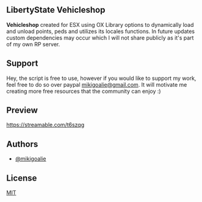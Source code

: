 
## LibertyState Vehicleshop
 
**Vehicleshop** created for ESX using OX Library options to dynamically load and unload points, peds and utilizes its locales functions. In future updates custom dependencies may occur which I will not share publicly as it's part of my own RP server.

## Support

Hey, the script is free to use, however if you would like to support my work, feel free to do so over paypal mikigoalie@gmail.com. It will motivate me creating more free resources that the community can enjoy :)

## Preview

https://streamable.com/t6szqg

## Authors

- [@mikigoalie](https://www.github.com/mikigoalie)


## License

[MIT](https://choosealicense.com/licenses/mit/)

